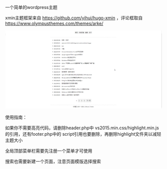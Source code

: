 一个简单的wordpress主题

xmin主题框架来自 https://github.com/yihui/hugo-xmin ，评论框取自 https://www.olympusthemes.com/themes/arke/



![](./chrome_513VL0yAMm.png)

使用指南：

如果你不需要高亮代码，请删除header.php中 vs2015.min.css/highlight.min.js的引用，还有footer.php中的 script引用也要删除，再删除highlight文件夹以减轻主题大小

全局顶部菜单栏需要先注册一个菜单才可使用

搜索也需要新建一个页面，注意页面模版选择搜索



